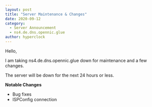 ```yaml
---
layout: post
title: "Server Maintenance & Changes"
date: 2020-09-12
category:
  - Server Announcement
  - ns4.de.dns.opennic.glue
author: hyperclock
---
```


Hello,

I am taking ns4.de.dns.opennic.glue down for maintenance and a few changes.

The server will be down for the next 24 hours or less.

**Notable Changes**

- Bug fixes
- ISPConfig connection
